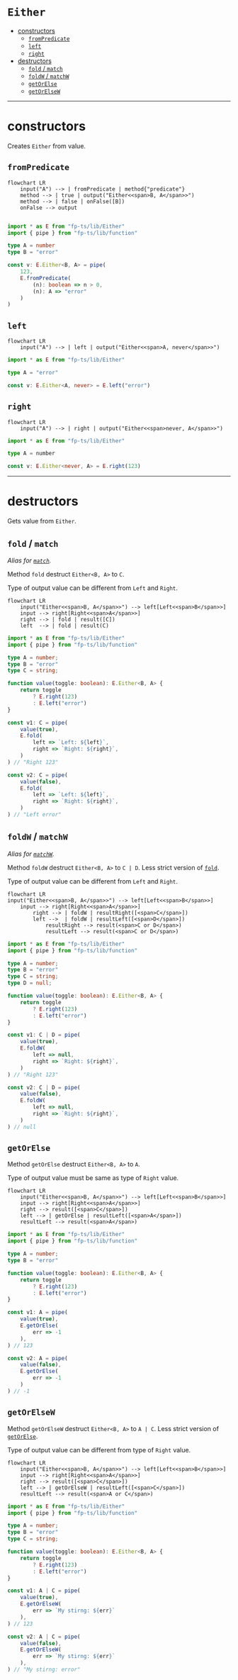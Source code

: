 # `Either`

- [constructors](#constructors)
  - [`fromPredicate`](#frompredicate)
  - [`left`](#left)
  - [`right`](#right)
- [destructors](#destructors)
  - [`fold` / `match`](#fold--match)
  - [`foldW` / `matchW`](#foldw--matchw)
  - [`getOrElse`](#getorelse)
  - [`getOrElseW`](#getorelsew)


<!-- ---


# combinators

## `apFirst` -->

---


# constructors
Creates `Either` from value.


## `fromPredicate`


```mermaid
flowchart LR
    input("A") --> | fromPredicate | method{"predicate"}
    method --> | true | output("Either<<span>B, A</span>>")
    method --> | false | onFalse([B])
    onFalse --> output


```


```ts
import * as E from "fp-ts/lib/Either"
import { pipe } from "fp-ts/lib/function"

type A = number
type B = "error"

const v: E.Either<B, A> = pipe(
    123,
    E.fromPredicate(
        (n): boolean => n > 0,
        (n): A => "error"
    )
)
```


## `left`

```mermaid
flowchart LR
    input("A") --> | left | output("Either<<span>A, never</span>>")
```

```ts
import * as E from "fp-ts/lib/Either"

type A = "error"

const v: E.Either<A, never> = E.left("error")
```


## `right`

```mermaid
flowchart LR
    input("A") --> | right | output("Either<<span>never, A</span>>")
```

```ts
import * as E from "fp-ts/lib/Either"

type A = number

const v: E.Either<never, A> = E.right(123)
```


---


# destructors
Gets value from `Either`.


## `fold` / `match`
*Alias for [`match`](#match).*

Method `fold` destruct `Either<B, A>` to `C`.

Type of output value can be different from `Left` and `Right`.

```mermaid
flowchart LR
    input("Either<<span>B, A</span>>") --> left[Left<<span>B</span>>]
    input --> right[Right<<span>A</span>>]
    right --> | fold | result([C])
    left  --> | fold | result(C)

```


```ts
import * as E from "fp-ts/lib/Either"
import { pipe } from "fp-ts/lib/function"

type A = number;
type B = "error"
type C = string;

function value(toggle: boolean): E.Either<B, A> {
    return toggle
        ? E.right(123)
        : E.left("error")
}

const v1: C = pipe(
    value(true),
    E.fold(
        left => `Left: ${left}`,
        right => `Right: ${right}`,
    )
) // "Right 123"

const v2: C = pipe(
    value(false),
    E.fold(
        left => `Left: ${left}`,
        right => `Right: ${right}`,
    )
) // "Left error"
```


## `foldW` / `matchW`
*Alias for [`matchW`](#matchW).*

Method `foldW` destruct `Either<B, A>` to `C | D`. Less strict version of [`fold`](#fold).

Type of output value can be different from `Left` and `Right`.

```mermaid
flowchart LR
input("Either<<span>B, A</span>>") --> left[Left<<span>B</span>>]
    input --> right[Right<<span>A</span>>]
        right --> | foldW | resultRight([<span>C</span>])
        left -->  | foldW | resultLeft([<span>D</span>])
            resultRight --> result(<span>C or D</span>)
            resultLeft --> result(<span>C or D</span>)

```


```ts
import * as E from "fp-ts/lib/Either"
import { pipe } from "fp-ts/lib/function"

type A = number;
type B = "error"
type C = string;
type D = null;

function value(toggle: boolean): E.Either<B, A> {
    return toggle
        ? E.right(123)
        : E.left("error")
}

const v1: C | D = pipe(
    value(true),
    E.foldW(
        left => null,
        right => `Right: ${right}`,
    )
) // "Right 123"

const v2: C | D = pipe(
    value(false),
    E.foldW(
        left => null,
        right => `Right: ${right}`,
    )
) // null
```


## `getOrElse`

Method `getOrElse` destruct `Either<B, A>` to `A`.

Type of output value must be same as type of `Right` value.

```mermaid
flowchart LR
    input("Either<<span>B, A</span>>") --> left[Left<<span>B</span>>]
    input --> right[Right<<span>A</span>>]
    right --> result([<span>C</span>])
    left --> | getOrElse | resultLeft([<span>A</span>])
    resultLeft --> result(<span>A</span>)

```


```ts
import * as E from "fp-ts/lib/Either"
import { pipe } from "fp-ts/lib/function"

type A = number;
type B = "error"

function value(toggle: boolean): E.Either<B, A> {
    return toggle
        ? E.right(123)
        : E.left("error")
}

const v1: A = pipe(
    value(true),
    E.getOrElse(
        err => -1
    ),
) // 123

const v2: A = pipe(
    value(false),
    E.getOrElse(
        err => -1
    )
) // -1
```


## `getOrElseW`

Method `getOrElseW` destruct `Either<B, A>` to `A | C`. Less strict version of [`getOrElse`](#getOrElse).

Type of output value can be different from type of `Right` value.

```mermaid
flowchart LR
    input("Either<<span>B, A</span>>") --> left[Left<<span>B</span>>]
    input --> right[Right<<span>A</span>>]
    right --> result([<span>C</span>])
    left --> | getOrElseW | resultLeft([<span>C</span>])
    resultLeft --> result(<span>A or C</span>)

```


```ts
import * as E from "fp-ts/lib/Either"
import { pipe } from "fp-ts/lib/function"

type A = number;
type B = "error"
type C = string;

function value(toggle: boolean): E.Either<B, A> {
    return toggle
        ? E.right(123)
        : E.left("error")
}

const v1: A | C = pipe(
    value(true),
    E.getOrElseW(
        err => `My stirng: ${err}`
    ),
) // 123

const v2: A | C = pipe(
    value(false),
    E.getOrElseW(
        err => `My stirng: ${err}`
    ),
) // "My stirng: error"
```
